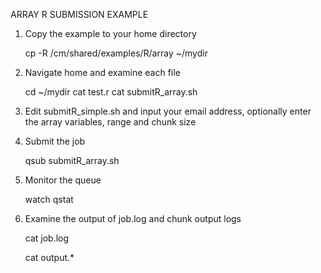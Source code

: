 ARRAY R SUBMISSION EXAMPLE

1. Copy the example to your home directory

	cp -R /cm/shared/examples/R/array ~/mydir

2. Navigate home and examine each file

	cd ~/mydir
	cat test.r
	cat submitR_array.sh

3. Edit submitR_simple.sh and input your email address, optionally enter the array variables, range and chunk size
	


4. Submit the job

	qsub submitR_array.sh

5. Monitor the queue

	watch qstat

6. Examine the output of job.log and chunk output logs

	cat job.log

	cat output.*
